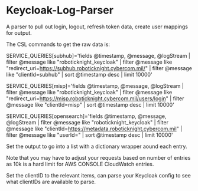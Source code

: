# Keycloak-Log-Parser
A parser to pull out login, logout, refresh token data, create user mappings for output.

The CSL commands to get the raw data is:

SERVICE_QUERIES[subhub]='fields @timestamp, @message, @logStream
| filter @message like "roboticknight_keycloak"
| filter @message like "redirect_uri=https://subhub.roboticknight.cybercom.mil/"
| filter @message like "clientId=subhub"
| sort @timestamp desc
| limit 10000'

SERVICE_QUERIES[misp]='fields @timestamp, @message, @logStream
| filter @message like "roboticknight_keycloak"
| filter @message like "redirect_uri=https://misp.roboticknight.cybercom.mil/users/login"
| filter @message like "clientId=misp"
| sort @timestamp desc
| limit 10000'

SERVICE_QUERIES[opensearch]='fields @timestamp, @message, @logStream
| filter @message like "roboticknight_keycloak"
| filter @message like "clientId=https://metadata.roboticknight.cybercom.mil"
| filter @message like "userId="
| sort @timestamp desc
| limit 10000'

Set the output to go into a list with a dictionary wrapper aound each entry.

Note that you may have to adjust your requests based on number of entries as 10k is a hard limit for AWS CONSOLE CloudWatch entries.

Set the clientID to the relevant items, can parse your Keycloak config to see what clientIDs are available to parse.
